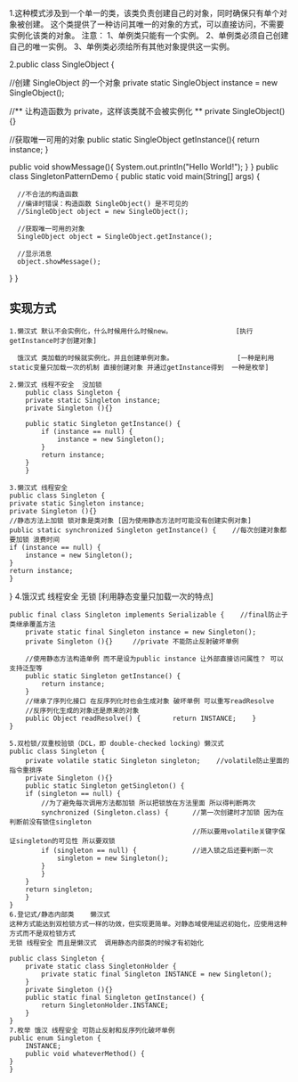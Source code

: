 1.这种模式涉及到一个单一的类，该类负责创建自己的对象，同时确保只有单个对象被创建。
    这个类提供了一种访问其唯一的对象的方式，可以直接访问，不需要实例化该类的对象。
    注意：
    1、单例类只能有一个实例。
    2、单例类必须自己创建自己的唯一实例。
    3、单例类必须给所有其他对象提供这一实例。

2.public class SingleObject {
 
   //创建 SingleObject 的一个对象
   private static SingleObject instance = new SingleObject();
 
   //** 让构造函数为 private，这样该类就不会被实例化 **
   private SingleObject(){}
 
   //获取唯一可用的对象
   public static SingleObject getInstance(){
      return instance;
   }
 
   public void showMessage(){
      System.out.println("Hello World!");
   }
}
public class SingletonPatternDemo {
   public static void main(String[] args) {
 
      //不合法的构造函数
      //编译时错误：构造函数 SingleObject() 是不可见的
      //SingleObject object = new SingleObject();
 
      //获取唯一可用的对象
      SingleObject object = SingleObject.getInstance();
 
      //显示消息
      object.showMessage();
   }
}

## 实现方式
    
    1.懒汉式 默认不会实例化，什么时候用什么时候new。                [执行getInstance时才创建对象]

      饿汉式 类加载的时候就实例化，并且创建单例对象。                [一种是利用static变量只加载一次的机制 直接创建对象 并通过getInstance得到  一种是枚举]

    2.懒汉式 线程不安全  没加锁
        public class Singleton {  
        private static Singleton instance;  
        private Singleton (){}  
    
        public static Singleton getInstance() {  
            if (instance == null) {  
                instance = new Singleton();  
            }  
            return instance;  
        }  
        }

    3.懒汉式 线程安全 
    public class Singleton {  
    private static Singleton instance;  
    private Singleton (){}  
    //静态方法上加锁 锁对象是类对象 [因为使用静态方法时可能没有创建实例对象]
    public static synchronized Singleton getInstance() {    //每次创建对象都要加锁 浪费时间
    if (instance == null) {  
        instance = new Singleton();  
    }  
    return instance;  
    }  
}
    4.饿汉式 线程安全 无锁            [利用静态变量只加载一次的特点]
    
    public final class Singleton implements Serializable {    //final防止子类继承覆盖方法
        private static final Singleton instance = new Singleton();  
        private Singleton (){}     //private 不能防止反射破坏单例

        //使用静态方法构造单例 而不是设为public instance 让外部直接访问属性？ 可以支持泛型等
        public static Singleton getInstance() {  
            return instance;  
        } 
        //继承了序列化接口 在反序列化时也会生成对象 破坏单例 可以重写readResolve 
        //反序列化生成的对象还是原来的对象
        public Object readResolve() {        return INSTANCE;    }   
    }

    5.双检锁/双重校验锁（DCL，即 double-checked locking）懒汉式
    public class Singleton {  
        private volatile static Singleton singleton;    //volatile防止里面的指令重排序
        private Singleton (){}  
        public static Singleton getSingleton() {  
        if (singleton == null) {  
            //为了避免每次调用方法都加锁 所以把锁放在方法里面 所以得判断两次
            synchronized (Singleton.class) {      //第一次创建时才加锁 因为在判断前没有锁住singleton 
                                                  //所以要用volatile关键字保证singleton的可见性 所以要双锁
            if (singleton == null) {              //进入锁之后还要判断一次 
                singleton = new Singleton();  
            }  
            }  
        }  
        return singleton;  
        }  
    }
    6.登记式/静态内部类    懒汉式
    这种方式能达到双检锁方式一样的功效，但实现更简单。对静态域使用延迟初始化，应使用这种方式而不是双检锁方式
    无锁 线程安全 而且是懒汉式  调用静态内部类的时候才有初始化

    public class Singleton {  
        private static class SingletonHolder {  
            private static final Singleton INSTANCE = new Singleton();  
        }  
        private Singleton (){}  
        public static final Singleton getInstance() {  
            return SingletonHolder.INSTANCE;  
        }  
    }
    7.枚举 饿汉 线程安全 可防止反射和反序列化破坏单例
    public enum Singleton {  
        INSTANCE;  
        public void whateverMethod() {  
    }  
    }